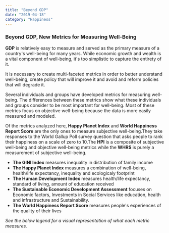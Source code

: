 ```yaml
---
title: "Beyond GDP"
date: "2019-04-18"
category: "Happiness"
---
```


### Beyond GDP, New Metrics for Measuring Well-Being

**GDP** is relatively easy to measure and served as the primary measure of a country's well-being for many years. While economic growth and wealth is a vital component of well-being, it's too simplistic to capture the entirety of it.

It is necessary to create multi-faceted metrics in order to better understand well-being, create policy that will improve it and avoid and reform policies that will degrade it.

Several individuals and groups have developed metrics for measuring well-being. The differences between these metrics show what these individuals and groups consider to be most important for well-being. Most of these metrics focus on objective well-being because the data is more easily measured and modeled.

Of the metrics analyzed here, **Happy Planet Index** and **World Happiness Report Score** are the only ones to measure subjective well-being.They take responses to the World Gallup Poll survey question that asks people to rank their happiness on a scale of zero to 10.The **HPI** is a composite of subjective well-being and objective well-being metrics while the **WHRS** is purely a measurement of subjective well-being.

- **The GINI Index** measures inequality in distribution of family income
- **The Happy Planet Index** measures a combination of well-being, health/life expectancy, inequality and ecologicaly footprint
- **The Human Development Index** measures health/life expectancy, standard of living, amount of education received
- **The Sustainable Economic Development Assessment** focuses on Economic factors, Investments in Social Services like education, health and infrastructure and Sustainability.
- **The World Happiness Report Score** measures people's experiences of the quality of their lives

*See the below legend for a visual representation of what each metric measures.*